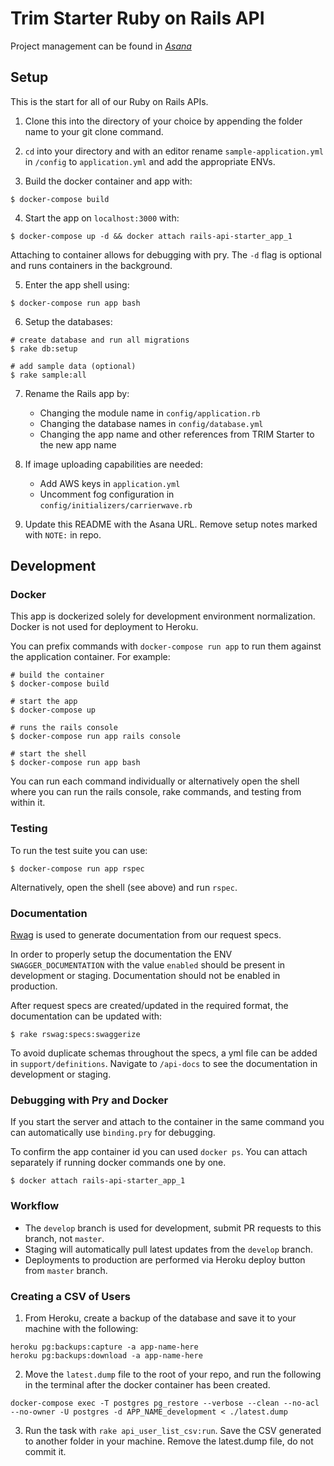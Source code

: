 # Trim Starter Ruby on Rails API

Project management can be found in [*Asana*](URL_HERE)

## Setup
This is the start for all of our Ruby on Rails APIs.  

1. Clone this into the directory of your choice by appending the folder name to your git clone command.

2. `cd` into your directory and with an editor rename `sample-application.yml` in `/config` to 
`application.yml` and add the appropriate ENVs.

3. Build the docker container and app with:

```
$ docker-compose build
```

4. Start the app on `localhost:3000` with:

```
$ docker-compose up -d && docker attach rails-api-starter_app_1
```

Attaching to container allows for debugging with pry. The `-d` flag is 
optional and runs containers in the background.

5. Enter the app shell using:

```
$ docker-compose run app bash
```

6. Setup the databases:

```
# create database and run all migrations
$ rake db:setup 

# add sample data (optional)
$ rake sample:all 
```

7. Rename the Rails app by:
    - Changing the module name in `config/application.rb`
    - Changing the database names in `config/database.yml`
    - Changing the app name and other references from TRIM Starter to the new app name

8. If image uploading capabilities are needed:
    - Add AWS keys in `application.yml`
    - Uncomment fog configuration in `config/initializers/carrierwave.rb`

9. Update this README with the Asana URL. Remove setup notes marked with `NOTE:` in repo.

## Development

### Docker
This app is dockerized solely for development environment normalization. Docker
is not used for deployment to Heroku.

You can prefix commands with `docker-compose run app` to run them against the application 
container. For example:

```
# build the container
$ docker-compose build 

# start the app
$ docker-compose up 

# runs the rails console
$ docker-compose run app rails console 

# start the shell
$ docker-compose run app bash 

```
You can run each command individually or alternatively open the shell where you can run the rails console, 
rake commands, and testing from within it.

### Testing
To run the test suite you can use:

```
$ docker-compose run app rspec
```

Alternatively, open the shell (see above) and run `rspec`.

### Documentation
[Rwag](https://github.com/domaindrivendev/rswag) is used to generate documentation from our request specs. 

In order to properly setup the documentation the ENV `SWAGGER_DOCUMENTATION` with the value `enabled` should be present in development or staging. Documentation should not be enabled in production.

After request specs are created/updated in the required format, the documentation can be updated with:

```
$ rake rswag:specs:swaggerize
```

To avoid duplicate schemas throughout the specs, a yml file can be added in `support/definitions`. Navigate to `/api-docs` to see the documentation in development or staging.

### Debugging with Pry and Docker
If you start the server and attach to the container in the same command you can automatically use `binding.pry`
for debugging.

To confirm the app container id you can used `docker ps`. You can attach separately if running docker commands
one by one. 

```
$ docker attach rails-api-starter_app_1
```

### Workflow
* The `develop` branch is used for development, submit PR requests to this branch, not `master`.  
* Staging will automatically pull latest updates from the `develop` branch.
* Deployments to production are performed via Heroku deploy button from `master` branch.

### Creating a CSV of Users
1. From Heroku, create a backup of the database and save it to your machine with the following:

```
heroku pg:backups:capture -a app-name-here
heroku pg:backups:download -a app-name-here
```

2. Move the `latest.dump` file to the root of your repo, and run the following in the terminal after the docker container has been created. 

```
docker-compose exec -T postgres pg_restore --verbose --clean --no-acl --no-owner -U postgres -d APP_NAME_development < ./latest.dump
```

3. Run the task with `rake api_user_list_csv:run`. Save the CSV generated to another folder in your machine. Remove the latest.dump file, do not commit it.

